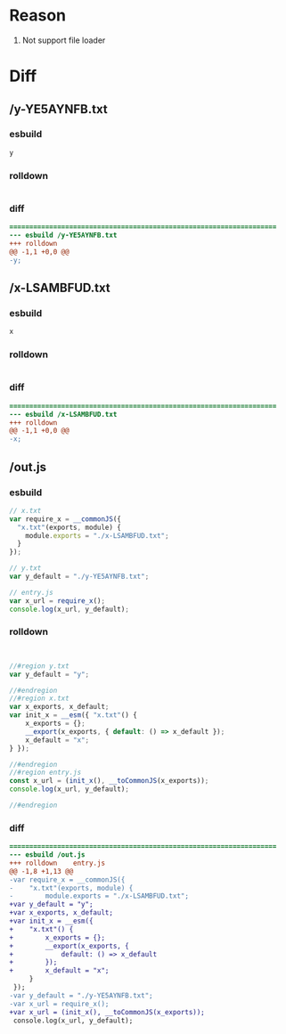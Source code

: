 # Reason
1. Not support file loader
# Diff
## /y-YE5AYNFB.txt
### esbuild
```js
y
```
### rolldown
```js

```
### diff
```diff
===================================================================
--- esbuild	/y-YE5AYNFB.txt
+++ rolldown	
@@ -1,1 +0,0 @@
-y;

```
## /x-LSAMBFUD.txt
### esbuild
```js
x
```
### rolldown
```js

```
### diff
```diff
===================================================================
--- esbuild	/x-LSAMBFUD.txt
+++ rolldown	
@@ -1,1 +0,0 @@
-x;

```
## /out.js
### esbuild
```js
// x.txt
var require_x = __commonJS({
  "x.txt"(exports, module) {
    module.exports = "./x-LSAMBFUD.txt";
  }
});

// y.txt
var y_default = "./y-YE5AYNFB.txt";

// entry.js
var x_url = require_x();
console.log(x_url, y_default);
```
### rolldown
```js


//#region y.txt
var y_default = "y";

//#endregion
//#region x.txt
var x_exports, x_default;
var init_x = __esm({ "x.txt"() {
	x_exports = {};
	__export(x_exports, { default: () => x_default });
	x_default = "x";
} });

//#endregion
//#region entry.js
const x_url = (init_x(), __toCommonJS(x_exports));
console.log(x_url, y_default);

//#endregion

```
### diff
```diff
===================================================================
--- esbuild	/out.js
+++ rolldown	entry.js
@@ -1,8 +1,13 @@
-var require_x = __commonJS({
-    "x.txt"(exports, module) {
-        module.exports = "./x-LSAMBFUD.txt";
+var y_default = "y";
+var x_exports, x_default;
+var init_x = __esm({
+    "x.txt"() {
+        x_exports = {};
+        __export(x_exports, {
+            default: () => x_default
+        });
+        x_default = "x";
     }
 });
-var y_default = "./y-YE5AYNFB.txt";
-var x_url = require_x();
+var x_url = (init_x(), __toCommonJS(x_exports));
 console.log(x_url, y_default);

```